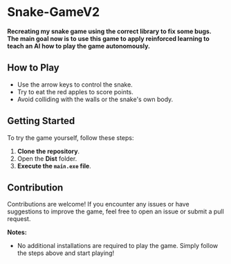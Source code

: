 # Snake-GameV2

**Recreating my snake game using the correct library to fix some bugs.**  
**The main goal now is to use this game to apply reinforced learning to teach an AI how to play the game autonomously.**

## How to Play

- Use the arrow keys to control the snake.
- Try to eat the red apples to score points.
- Avoid colliding with the walls or the snake's own body.

## Getting Started

To try the game yourself, follow these steps:

1. **Clone the repository**.
2. Open the **Dist** folder.
3. **Execute the `main.exe` file**.

## Contribution

Contributions are welcome! If you encounter any issues or have suggestions to improve the game, feel free to open an issue or submit a pull request.

**Notes:**

- No additional installations are required to play the game. Simply follow the steps above and start playing!

